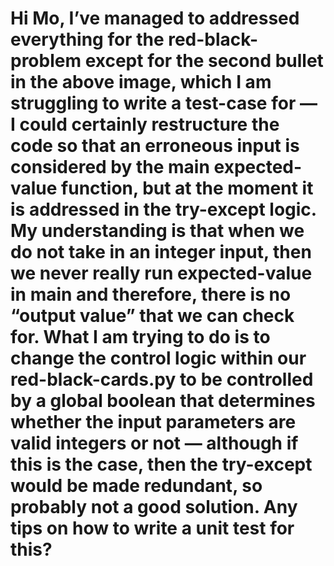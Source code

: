 # Hi Mo, I’ve managed to addressed everything for the red-black-problem except for the second bullet in the above image, which I am struggling to write a test-case for — I could certainly restructure the code so that an erroneous input is considered by the main expected-value  function, but at the moment it is addressed in the try-except logic. My understanding is that when we do not take in an integer input, then we never really run expected-value in main and therefore, there is no “output value” that we can check for. What I am trying to do is to change the control logic within our red-black-cards.py to be controlled by a global boolean that determines whether the input parameters are valid integers or not — although if this is the case, then the try-except would be made redundant, so probably not a good solution. Any tips on how to write a unit test for this? 
